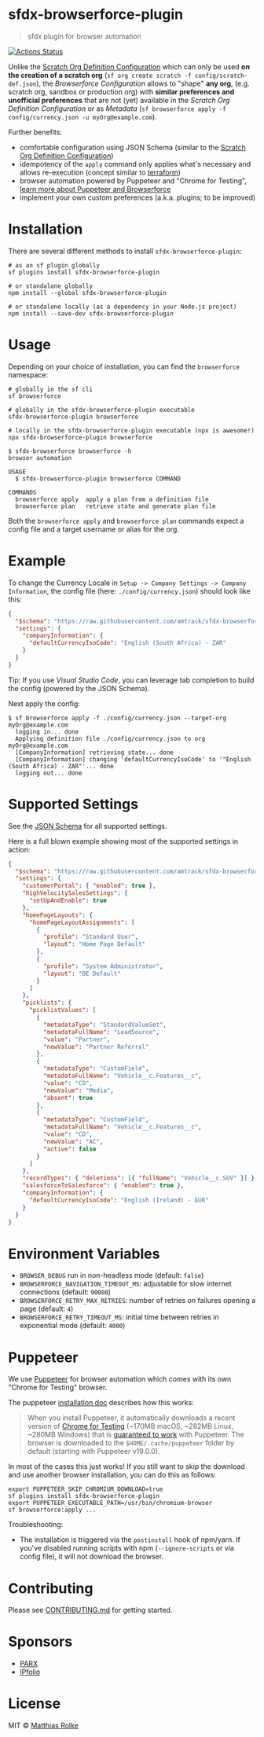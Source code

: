 # sfdx-browserforce-plugin

> sfdx plugin for browser automation

[![Actions Status](https://github.com/amtrack/sfdx-browserforce-plugin/actions/workflows/default.yml/badge.svg?branch=main)](https://github.com/amtrack/sfdx-browserforce-plugin/actions?query=branch:main)

Unlike the [Scratch Org Definition Configuration](https://developer.salesforce.com/docs/atlas.en-us.sfdx_dev.meta/sfdx_dev/sfdx_dev_scratch_orgs_def_file.htm) which can only be used **on the creation of a scratch org** (`sf org create scratch -f config/scratch-def.json`),
the _Browserforce Configuration_ allows to "shape" **any org**, (e.g. scratch org, sandbox or production org) with **similar preferences and unofficial preferences** that are not (yet) available in the _Scratch Org Definition Configuration_ or as _Metadata_ (`sf browserforce apply -f config/currency.json -u myOrg@example.com`).

Further benefits:

- comfortable configuration using JSON Schema (similar to the [Scratch Org Definition Configuration](https://developer.salesforce.com/docs/atlas.en-us.sfdx_dev.meta/sfdx_dev/sfdx_dev_scratch_orgs_def_file.htm))
- idempotency of the `apply` command only applies what's necessary and allows re-execution (concept similar to [terraform](https://www.terraform.io/docs/commands/apply.html))
- browser automation powered by Puppeteer and "Chrome for Testing", [learn more about Puppeteer and Browserforce](#puppeteer)
- implement your own custom preferences (a.k.a. plugins; to be improved)

# Installation

There are several different methods to install `sfdx-browserforce-plugin`:

```console
# as an sf plugin globally
sf plugins install sfdx-browserforce-plugin

# or standalone globally
npm install --global sfdx-browserforce-plugin

# or standalone locally (as a dependency in your Node.js project)
npm install --save-dev sfdx-browserforce-plugin
```

# Usage

Depending on your choice of installation, you can find the `browserforce` namespace:

```console
# globally in the sf cli
sf browserforce

# globally in the sfdx-browserforce-plugin executable
sfdx-browserforce-plugin browserforce

# locally in the sfdx-browserforce-plugin executable (npx is awesome!)
npx sfdx-browserforce-plugin browserforce
```

```console
$ sfdx-browserforce browserforce -h
browser automation

USAGE
  $ sfdx-browserforce-plugin browserforce COMMAND

COMMANDS
  browserforce apply  apply a plan from a definition file
  browserforce plan   retrieve state and generate plan file
```

Both the `browserforce apply` and `browserforce plan` commands expect a config file and a target username or alias for the org.

# Example

To change the Currency Locale in `Setup -> Company Settings -> Company Information`, the config file (here: `./config/currency.json`) should look like this:

```json
{
  "$schema": "https://raw.githubusercontent.com/amtrack/sfdx-browserforce-plugin/main/src/plugins/schema.json",
  "settings": {
    "companyInformation": {
      "defaultCurrencyIsoCode": "English (South Africa) - ZAR"
    }
  }
}
```

Tip: If you use _Visual Studio Code_, you can leverage tab completion to build the config (powered by the JSON Schema).

Next apply the config:

```console
$ sf browserforce apply -f ./config/currency.json --target-org myOrg@example.com
  logging in... done
  Applying definition file ./config/currency.json to org myOrg@example.com
  [CompanyInformation] retrieving state... done
  [CompanyInformation] changing 'defaultCurrencyIsoCode' to '"English (South Africa) - ZAR"'... done
  logging out... done
```

# Supported Settings

See the [JSON Schema](src/plugins/schema.json) for all supported settings.

Here is a full blown example showing most of the supported settings in action:

```json
{
  "$schema": "https://raw.githubusercontent.com/amtrack/sfdx-browserforce-plugin/main/src/plugins/schema.json",
  "settings": {
    "customerPortal": { "enabled": true },
    "highVelocitySalesSettings": {
      "setUpAndEnable": true
    },
    "homePageLayouts": {
      "homePageLayoutAssignments": [
        {
          "profile": "Standard User",
          "layout": "Home Page Default"
        },
        {
          "profile": "System Administrator",
          "layout": "DE Default"
        }
      ]
    },
    "picklists": {
      "picklistValues": [
        {
          "metadataType": "StandardValueSet",
          "metadataFullName": "LeadSource",
          "value": "Partner",
          "newValue": "Partner Referral"
        },
        {
          "metadataType": "CustomField",
          "metadataFullName": "Vehicle__c.Features__c",
          "value": "CD",
          "newValue": "Media",
          "absent": true
        },
        {
          "metadataType": "CustomField",
          "metadataFullName": "Vehicle__c.Features__c",
          "value": "CD",
          "newValue": "AC",
          "active": false
        }
      ]
    },
    "recordTypes": { "deletions": [{ "fullName": "Vehicle__c.SUV" }] },
    "salesforceToSalesforce": { "enabled": true },
    "companyInformation": {
      "defaultCurrencyIsoCode": "English (Ireland) - EUR"
    }
  }
}
```

# Environment Variables

- `BROWSER_DEBUG` run in non-headless mode (default: `false`)
- `BROWSERFORCE_NAVIGATION_TIMEOUT_MS`: adjustable for slow internet connections (default: `90000`)
- `BROWSERFORCE_RETRY_MAX_RETRIES`: number of retries on failures opening a page (default: `4`)
- `BROWSERFORCE_RETRY_TIMEOUT_MS`: initial time between retries in exponential mode (default: `4000`)

# Puppeteer

We use [Puppeteer](https://github.com/puppeteer/puppeteer) for browser automation which comes with its own "Chrome for Testing" browser.

The puppeteer [installation doc](https://github.com/puppeteer/puppeteer#installation) describes how this works:

> When you install Puppeteer, it automatically downloads a recent version of
> [Chrome for Testing](https://goo.gle/chrome-for-testing) (~170MB macOS, ~282MB Linux, ~280MB Windows) that is [guaranteed to
> work](https://pptr.dev/faq#q-why-doesnt-puppeteer-vxxx-work-with-chromium-vyyy)
> with Puppeteer. The browser is downloaded to the `$HOME/.cache/puppeteer` folder
> by default (starting with Puppeteer v19.0.0).

In most of the cases this just works! If you still want to skip the download and use another browser installation, you can do this as follows:

```console
export PUPPETEER_SKIP_CHROMIUM_DOWNLOAD=true
sf plugins install sfdx-browserforce-plugin
export PUPPETEER_EXECUTABLE_PATH=/usr/bin/chromium-browser
sf browserforce:apply ...
```

Troubleshooting:

- The installation is triggered via the `postinstall` hook of npm/yarn. If you've disabled running scripts with npm (`--ignore-scripts` or via config file), it will not download the browser.

# Contributing

Please see [CONTRIBUTING.md](CONTRIBUTING.md) for getting started.

# Sponsors

- [PARX](https://www.parx.com)
- [IPfolio](https://www.ipfolio.com)

# License

MIT © [Matthias Rolke](mailto:mr.amtrack@gmail.com)
